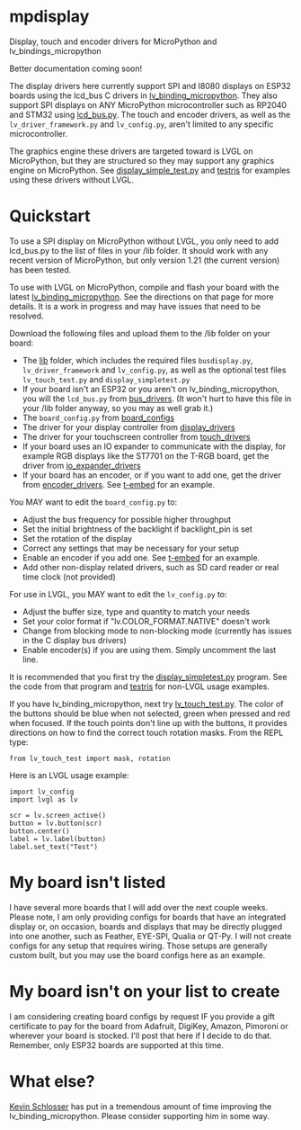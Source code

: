 # mpdisplay
Display, touch and encoder drivers for MicroPython and lv_bindings_micropython

Better documentation coming soon!

The display drivers here currently support SPI and I8080 displays on ESP32 boards using the lcd_bus C drivers in [lv_binding_micropython](https://github.com/kdschlosser/lv_binding_micropython/tree/MicroPython_1.21.0_Update).  They also support SPI displays on ANY MicroPython microcontroller such as RP2040 and STM32 using [lcd_bus.py](bus_drivers/lcd_bus.py).  The touch and encoder drivers, as well as the `lv_driver_framework.py` and `lv_config.py`, aren't limited to any specific microcontroller.

The graphics engine these drivers are targeted toward is LVGL on MicroPython, but they are structured so they may support any graphics engine on MicroPython.  See [display_simple_test.py](lib/display_simpletest.py) and [testris](https://github.com/bdbarnett/testris) for examples using these drivers without LVGL.

# Quickstart
To use a SPI display on MicroPython without LVGL, you only need to add lcd_bus.py to the list of files in your /lib folder.  It should work with any recent version of MicroPython, but only version 1.21 (the current version) has been tested.

To use with LVGL on MicroPython, compile and flash your board with the latest [lv_binding_micropython](https://github.com/kdschlosser/lv_binding_micropython/tree/MicroPython_1.21.0_Update).  See the directions on that page for more details.  It is a work in progress and may have issues that need to be resolved.

Download the following files and upload them to the /lib folder on your board:
- The [lib](lib) folder, which includes the required files `busdisplay.py`, `lv_driver_framework` and `lv_config.py`, as well as the optional test files `lv_touch_test.py` and `display_simpletest.py`
- If your board isn't an ESP32 or you aren't on lv_binding_micropython, you will the `lcd_bus.py` from [bus_drivers](bus_drivvers).  (It won't hurt to have this file in your /lib folder anyway, so you may as well grab it.)
- The `board_config.py` from [board_configs](board_configs)
- The driver for your display controller from [display_drivers](display_drivers)
- The driver for your touchscreen controller from [touch_drivers](touch_drivers)
- If your board uses an IO expander to communicate with the display, for example RGB displays like the ST7701 on the T-RGB board, get the driver from [io_expander_drivers](io_expander_drivers)
- If your board has an encoder, or if you want to add one, get the driver from [encoder_drivers](encoder_drivers).  See [t-embed](board_configs/t-embed) for an example.

You MAY want to edit the `board_config.py` to:
- Adjust the bus frequency for possible higher throughput
- Set the initial brightness of the backlight if backlight_pin is set
- Set the rotation of the display
- Correct any settings that may be necessary for your setup
- Enable an encoder if you add one.  See [t-embed](board_configs/t-embed) for an example.
- Add other non-display related drivers, such as SD card reader or real time clock (not provided)

For use in LVGL, you MAY want to edit the `lv_config.py` to:
- Adjust the buffer size, type and quantity to match your needs
- Set your color format if "lv.COLOR_FORMAT.NATIVE" doesn't work
- Change from blocking mode to non-blocking mode (currently has issues in the C display bus drivers)
- Enable encoder(s) if you are using them.  Simply uncomment the last line.

It is recommended that you first try the [display_simpletest.py](lib/display_simpletest.py) program.  See the code from that program and [testris](https://github.com/bdbarnett/testris) for non-LVGL usage examples.

If you have lv_binding_micropython, next try [lv_touch_test.py](lib/lv_touch_test.py).  The color of the buttons should be blue when not selected, green when pressed and red when focused.  If the touch points don't line up with the buttons, it provides directions on how to find the correct touch rotation masks.  From the REPL type:
```
from lv_touch_test import mask, rotation
```

Here is an LVGL usage example:
```
import lv_config
import lvgl as lv

scr = lv.screen_active()
button = lv.button(scr)
button.center()
label = lv.label(button)
label.set_text("Test")
```

# My board isn't listed
I have several more boards that I will add over the next couple weeks.  Please note, I am only providing configs for boards that have an integrated display or, on occasion, boards and displays that may be directly plugged into one another, such as Feather, EYE-SPI, Qualia or QT-Py.  I will not create configs for any setup that requires wiring.  Those setups are generally custom built, but you may use the board configs here as an example.

# My board isn't on your list to create
I am considering creating board configs by request IF you provide a gift certificate to pay for the board from Adafruit, DigiKey, Amazon, Pimoroni or wherever your board is stocked.  I'll post that here if I decide to do that.  Remember, only ESP32 boards are supported at this time.

# What else?
[Kevin Schlosser](https://github.com/kdschlosser) has put in a tremendous amount of time improving the lv_binding_micropython.  Please consider supporting him in some way.
